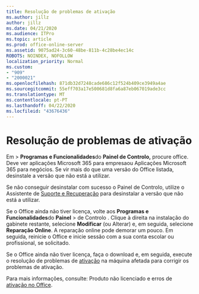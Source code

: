 ```yaml
---
title: Resolução de problemas de ativação
ms.author: jillz
author: jillz
ms.date: 04/21/2020
ms.audience: ITPro
ms.topic: article
ms.prod: office-online-server
ms.assetid: 9075ad24-3c60-48be-811b-4c28be4ec14c
ROBOTS: NOINDEX, NOFOLLOW
localization_priority: Normal
ms.custom:
- "909"
- "2000021"
ms.openlocfilehash: 871db32d7248cade686c12f524b409ce3949a4ae
ms.sourcegitcommit: 55eff703a17e500681d8fa6a87eb067019ade3cc
ms.translationtype: MT
ms.contentlocale: pt-PT
ms.lasthandoff: 04/22/2020
ms.locfileid: "43676436"
---
```

# <a name="activation-troubleshooting"></a>Resolução de problemas de ativação

Em \> **Programas e Funcionalidades**do **Painel de Controlo,** procure office. Deve ver aplicações Microsoft 365 para empresaou Aplicações Microsoft 365 para negócios. Se vir mais do que uma versão do Office listada, desinstale a versão que não está a utilizar.
  
Se não conseguir desinstalar com sucesso o Painel de Controlo, utilize o Assistente de [Suporte e Recuperação](https://aka.ms/SARA-OfficeUninstall-Alchemy) para desinstalar a versão que não está a utilizar.
  
Se o Office ainda não tiver licença, volte aos **Programas e Funcionalidades**do **Painel** \> de Controlo . Clique à direita na instalação do gabinete restante, selecione **Modificar** (ou Alterar) e, em seguida, selecione **Reparação Online**. A reparação online pode demorar um pouco. Em seguida, reinicie o Office e inicie sessão com a sua conta escolar ou profissional, se solicitado.
  
Se o Office ainda não tiver licença, faça o download e, em seguida, execute o resolução de problemas de [ativação](https://aka.ms/SARA-OfficeActivation-Alchemy) na máquina afetada para corrigir os problemas de ativação.
  
Para mais informações, consulte: Produto não licenciado e erros de [ativação no Office](https://support.office.com/article/0d23d3c0-c19c-4b2f-9845-5344fedc4380).
